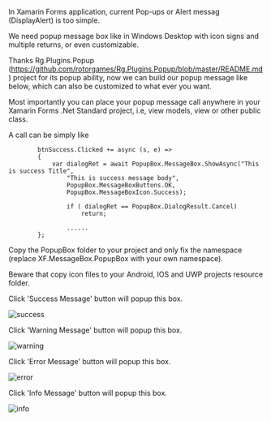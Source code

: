 In Xamarin Forms application, current Pop-ups or Alert messag (DisplayAlert) is too simple.

We need popup message box like in Windows Desktop with icon signs and multiple returns, or even customizable.

Thanks Rg.Plugins.Popup (https://github.com/rotorgames/Rg.Plugins.Popup/blob/master/README.md) project for its popup ability, now we can build our popup message like below, which can also be customized to what ever you want.

Most importantly you can place your popup message call anywhere in your Xamarin Forms .Net Standard project, i.e, view models, view  or other public class.

A call can be simply like

            btnSuccess.Clicked += async (s, e) =>
            {
                var dialogRet = await PopupBox.MessageBox.ShowAsync("This is success Title",
                    "This is success message body",
                    PopupBox.MessageBoxButtons.OK,
                    PopupBox.MessageBoxIcon.Success);
                    
                    if ( dialogRet == PopupBox.DialogResult.Cancel)
                        return;
                        
                    ......
            };

Copy the PopupBox folder to your project and only fix the namespace (replace XF.MessageBox.PopupBox with your own namespace).

Beware that copy icon files to your Android, IOS and UWP projects resource folder.

Click 'Success Message' button will popup this box.

![success](https://user-images.githubusercontent.com/1282675/40561024-b2484ace-6029-11e8-8f0c-d10b6868a4bc.png)

Click 'Warning Message' button will popup this box.

![warning](https://user-images.githubusercontent.com/1282675/40561025-b25583e2-6029-11e8-97cd-22728fb4d2db.png)


Click 'Error Message' button will popup this box.

![error](https://user-images.githubusercontent.com/1282675/40561026-b266666c-6029-11e8-8e4c-7a26df4d244e.png)


Click 'Info Message' button will popup this box.

![info](https://user-images.githubusercontent.com/1282675/40561027-b273302c-6029-11e8-81c2-3fe30eb4b286.png)
